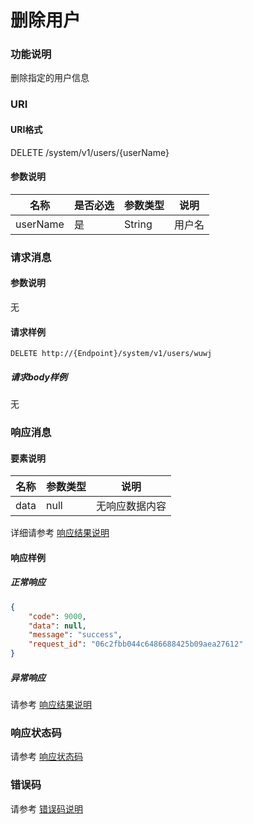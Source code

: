 # 删除用户

### 功能说明
删除指定的用户信息

### URI
#### URI格式  
DELETE /system/v1/users/{userName}  
#### 参数说明  
| 名称 | 是否必选 | 参数类型 | 说明 |
| --- | --- | --- | --- |
| userName | 是 | String | 用户名 |

### 请求消息
#### 参数说明  
无

#### 请求样例  
```
DELETE http://{Endpoint}/system/v1/users/wuwj
```
##### 请求body样例
无

### 响应消息
#### 要素说明
| 名称 | 参数类型 | 说明 |
| --- | --- | --- |
| data | null | 无响应数据内容 |

详细请参考 [响应结果说明](../../../common/response/result.md#要素说明)  

#### 响应样例
##### 正常响应
```json
{
	"code": 9000,
	"data": null,
	"message": "success",
	"request_id": "06c2fbb044c6486688425b09aea27612"
}
```
##### 异常响应
请参考 [响应结果说明](../../../common/response/result.md#异常响应样例)

### 响应状态码
请参考 [响应状态码](../../../common/response/status.md)

### 错误码
请参考 [错误码说明](../../../common/errorCode/README.md)